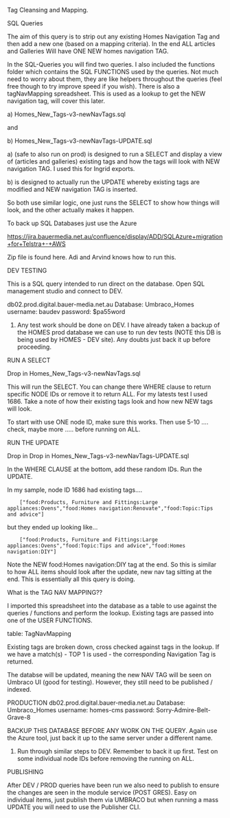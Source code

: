 Tag Cleansing and Mapping. 

SQL Queries

The aim of this query is to strip out any existing Homes Navigation Tag and then add a new one (based on a mapping criteria). In the end ALL articles and Galleries
Will have ONE NEW homes navigation TAG.

In the SQL-Queries you will find two queries. 
I also included the functions folder which contains the SQL FUNCTIONS used by the queries. Not much need to worry about them, they are like helpers throughout the queries (feel free though to try improve speed if you wish). 
There is also a tagNavMapping spreadsheet. This is used as a lookup to get the NEW navigation tag, will cover this later.



a) Homes_New_Tags-v3-newNavTags.sql

and 

b) Homes_New_Tags-v3-newNavTags-UPDATE.sql




a) (safe to also run on prod) is designed to run a SELECT and display a view of (articles and galleries) existing tags and how the tags will look with NEW navigation TAG. I used this for Ingrid exports.


b) is designed to actually run the UPDATE whereby existing tags are modified and NEW navigation TAG is inserted.


So both use similar logic, one just runs the SELECT to show how things will look, and the other actually makes it happen.



To back up SQL Databases just use the Azure 

https://jira.bauermedia.net.au/confluence/display/ADD/SQLAzure+migration+for+Telstra+-+AWS

Zip file is found here. Adi and Arvind knows how to run this.





DEV TESTING

This is a SQL query intended to run direct on the database. Open SQL management studio and connect to DEV.


db02.prod.digital.bauer-media.net.au
Database: Umbraco_Homes
username: baudev
password: $pa55word


1) Any test work should be done on DEV. I have already taken a backup of the HOMES prod database we can use to run dev tests (NOTE this DB is being used by HOMES - DEV site). Any doubts just back it up before proceeding.


RUN A SELECT

Drop in Homes_New_Tags-v3-newNavTags.sql

This will run the SELECT. You can change there WHERE clause to return specific NODE IDs or remove it to return ALL. For my latests test I used 1686. Take a note of how their existing tags look and how new NEW tags will look.

To start with use ONE node ID, make sure this works. Then use 5-10 .... check, maybe more ..... before running on ALL.



RUN THE UPDATE

Drop in Drop in Homes_New_Tags-v3-newNavTags-UPDATE.sql

In the WHERE CLAUSE at the bottom, add these random IDs. Run the UPDATE. 


In my sample, node ID 1686 had existing tags....

		["food:Products, Furniture and Fittings:Large appliances:Ovens","food:Homes navigation:Renovate","food:Topic:Tips and advice"]


but they ended up looking like...

		["food:Products, Furniture and Fittings:Large appliances:Ovens","food:Topic:Tips and advice","food:Homes navigation:DIY"]

		
Note the NEW food:Homes navigation:DIY tag at the end. So this is similar to how ALL items should look after the update, new nav tag sitting at the end. This is essentially all this query is doing.




What is the TAG NAV MAPPING??

I imported this spreadsheet into the database as a table to use against the queries / functions and perform the lookup. Existing tags are passed into one of the USER FUNCTIONS.

table: TagNavMapping


Existing tags are broken down, cross checked against tags in the lookup. If we have a match(s) - TOP 1 is used - the corresponding Navigation Tag is returned.




The databse will be updated, meaning the new NAV TAG will be seen on Umbraco UI (good for testing). However, they still need to be published / indexed. 




PRODUCTION
db02.prod.digital.bauer-media.net.au
Database: Umbraco_Homes
username: homes-cms
password: Sorry-Admire-Belt-Grave-8

BACKUP THIS DATABASE BEFORE ANY WORK ON THE QUERY. Again use the Azure tool, just back it up to the same server under a different name.


1) Run through similar steps to DEV. Remember to back it up first. Test on some individual node IDs before removing the running on ALL.



PUBLISHING

After DEV / PROD queries have been run we also need to publish to ensure the changes are seen in the module service (POST GRES). Easy on individual items, just publish them via UMBRACO but when running a mass UPDATE you will
need to use the Publisher CLI.



